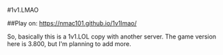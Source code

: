 #1v1.LMAO

##Play on: https://nmac101.github.io/1v1lmao/

So, basically this is a 1v1.LOL copy with another server.
The game version here is 3.800, but I'm planning to add more.
